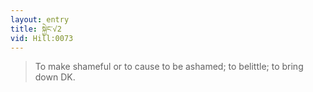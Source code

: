 ```yaml
---
layout: entry
title: སྐྱེང་√2
vid: Hill:0073
---
```

> To make shameful or to cause to be ashamed; to belittle; to bring down DK.
